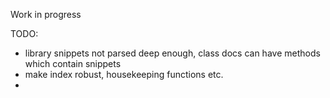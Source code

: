 Work in progress

TODO:
* library snippets not parsed deep enough, class docs can have methods which contain snippets
* make index robust, housekeeping functions etc.
*
